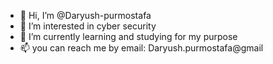 - 👋 Hi, I’m @Daryush-purmostafa
- 👀 I’m interested in cyber security
- 🌱 I’m currently learning and studying for my purpose 
- 📫 you can reach me by email: Daryush.purmostafa@gmail
<!---
Daryush-pur/Daryush-pur is a ✨ special ✨ repository because its `README.md` (this file) appears on your GitHub profile.
You can click the Preview link to take a look at your changes.
--->
